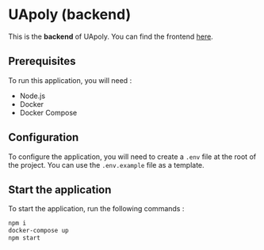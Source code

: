 # UApoly (backend)
This is the **backend** of UApoly. You can find the frontend [here](https://github.com/Gyrehio/uapoly-frontend).

## Prerequisites
To run this application, you will need :
- Node.js
- Docker
- Docker Compose

## Configuration
To configure the application, you will need to create a `.env` file at the root of the project. You can use the `.env.example` file as a template.

## Start the application
To start the application, run the following commands :
```bash
npm i
docker-compose up
npm start
```